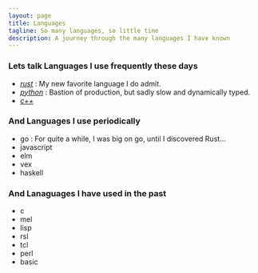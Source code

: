 ```yaml
---
layout: page
title: Languages
tagline: So many languages, so little time
description: A journey through the many languages I have known
---
```


### Lets talk Languages I use frequently these days

* [*rust*](languages/rust.md) :
    My new favorite language I do admit.
* [*python*](languages/python.md) :
    Bastion of production, but sadly slow and dynamically typed.
* [*c++*](languages/cpp.md)

### And Languages I use periodically
* go :
  For quite a while, I was big on go, until I discovered Rust...
* javascript
* elm
* vex
* haskell

### And Lanaguages I have used in the past

* c
* mel
* lisp
* rsl
* tcl
* perl
* basic